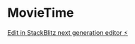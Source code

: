 # MovieTime

[Edit in StackBlitz next generation editor ⚡️](https://stackblitz.com/~/github.com/nahashon-source/MovieTime)